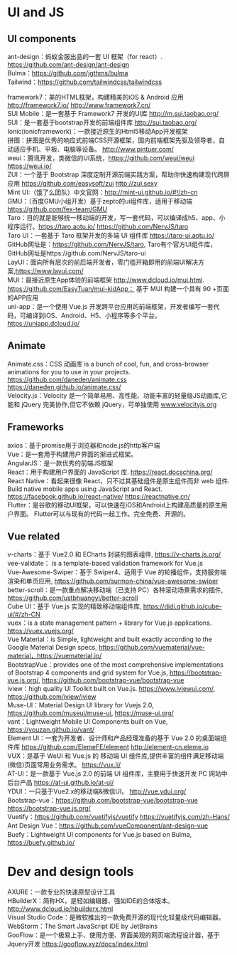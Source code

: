 # UI and JS

## UI components

ant-design：蚂蚁金服出品的一套 UI 框架（for react）. https://github.com/ant-design/ant-design<br>
Bulma：https://github.com/jgthms/bulma<br>
Tailwind：https://github.com/tailwindcss/tailwindcss<br>

framework7：美的HTML框架，构建精美的iOS & Android 应用 http://framework7.io/  http://www.framework7.cn/<br>
SUI Mobile：是一套基于 Framework7 开发的UI库  http://m.sui.taobao.org/<br>
SUI：是一套基于bootstrap开发的前端组件库  http://sui.taobao.org/<br>
Ionic(ionicframework)：一款接近原生的Html5移动App开发框架<br>
拼图：拼图是优秀的响应式前端CSS开源框架，国内前端框架先驱及领导者，自动适应手机、平板、电脑等设备。 http://www.pintuer.com/<br>
weui：腾讯开发，类微信的UI系统，https://github.com/weui/weui https://weui.io/<br>
ZUI：一个基于 Bootstrap 深度定制开源前端实践方案，帮助你快速构建现代跨屏应用 https://github.com/easysoft/zui http://zui.sexy<br>
Mint UI:（饿了么团队）中文官网：http://mint-ui.github.io/#!/zh-cn<br>
GMU：（百度GMU小组开发）基于zepto的ui组件库，适用于移动端  https://github.com/fex-team/GMU<br>
Taro：目的就是能够统一移动端的开发，写一套代码，可以编译成h5、app、小程序运行。https://taro.aotu.io/  https://github.com/NervJS/taro<br>
Taro UI：一套基于 Taro 框架开发的多端 UI 组件库 https://taro-ui.aotu.io/ GitHub网址是：https://github.com/NervJS/taro, Taro有个官方UI组件库，GitHub网址是https://github.com/NervJS/taro-ui<br>
LayUI：面向所有层次的前后端开发者，零门槛开箱即用的前端UI解决方案,https://www.layui.com/<br>
MUI：最接近原生App体验的前端框架 http://www.dcloud.io/mui.html. https://github.com/EasyTuan/mui-kidApp： 基于 MUI 构建一个具有 90 +页面的APP应用<br>
uni-app：是一个使用 Vue.js 开发跨平台应用的前端框架，开发者编写一套代码，可编译到iOS、Android、H5、小程序等多个平台。https://uniapp.dcloud.io/<br>

## Animate

Animate.css：CSS 动画库 is a bunch of cool, fun, and cross-browser animations for you to use in your projects.  https://github.com/daneden/animate.css  https://daneden.github.io/animate.css/<br>
Velocity.js：Velocity 是一个简单易用、高性能、功能丰富的轻量级JS动画库,它能和 jQuery 完美协作,但它不依赖 jQuery，可单独使用  www.velocityjs.org<br>

## Frameworks

axios：基于promise用于浏览器和node.js的http客户端<br>
Vue：是一套用于构建用户界面的渐进式框架。<br>
AngularJS：是一款优秀的前端JS框架<br>
React：用于构建用户界面的 JavaScript 库. https://react.docschina.org/<br>
React Native：看起来很像 React，只不过其基础组件是原生组件而非 web 组件.
Build native mobile apps using JavaScript and React. https://facebook.github.io/react-native/   https://reactnative.cn/<br>
Flutter：是谷歌的移动UI框架，可以快速在iOS和Android上构建高质量的原生用户界面。 Flutter可以与现有的代码一起工作。完全免费、开源的。<br>

## Vue related

v-charts：基于 Vue2.0 和 ECharts 封装的图表组件, https://v-charts.js.org/<br>
vee-validate： is a template-based validation framework for Vue.js<br>
Vue-Awesome-Swiper：基于 Swiper4、适用于 Vue 的轮播组件，支持服务端渲染和单页应用, https://github.com/surmon-china/vue-awesome-swiper<br>
better-scroll：是一款重点解决移动端（已支持 PC）各种滚动场景需求的插件, https://github.com/ustbhuangyi/better-scroll<br>
Cube UI：基于 Vue.js 实现的精致移动端组件库, https://didi.github.io/cube-ui/#/zh-CN<br>
vuex：is a state management pattern + library for Vue.js applications. https://vuex.vuejs.org/<br>
Vue Material：is Simple, lightweight and built exactly according to the Google Material Design specs, https://github.com/vuematerial/vue-material，https://vuematerial.io/<br>
BootstrapVue：provides one of the most comprehensive implementations of Bootstrap 4 components and grid system for Vue.js, https://bootstrap-vue.js.org/, https://github.com/bootstrap-vue/bootstrap-vue<br>
iview：high quality UI Toolkit built on Vue.js. https://www.iviewui.com/, https://github.com/iview/iview<br>
Muse-UI：Material Design UI library for Vuejs 2.0, https://github.com/museui/muse-ui, https://muse-ui.org/<br>
vant：Lightweight Mobile UI Components built on Vue, https://youzan.github.io/vant/<br>
Element UI：一套为开发者、设计师和产品经理准备的基于 Vue 2.0 的桌面端组件库 https://github.com/ElemeFE/element  http://element-cn.eleme.io<br>
VUX：是基于 WeUI 和 Vue.js 的 移动端 UI 组件库,提供丰富的组件满足移动端(微信)页面常用业务需求。 https://vux.li/<br>
AT-UI：是一款基于 Vue.js 2.0 的前端 UI 组件库，主要用于快速开发 PC 网站中后台产品 https://at-ui.github.io/at-ui/<br>
YDUI：一只基于Vue2.x的移动端&微信UI。 http://vue.ydui.org/<br>
Bootstrap-vue：https://github.com/bootstrap-vue/bootstrap-vue https://bootstrap-vue.js.org/<br>
Vuetify：https://github.com/vuetifyjs/vuetify   https://vuetifyjs.com/zh-Hans/<br>
Ant Design Vue：https://github.com/vueComponent/ant-design-vue<br>
Buefy：Lightweight UI components for Vue.js based on Bulma, https://buefy.github.io/<br>

# Dev and design tools

AXURE：一款专业的快速原型设计工具<br>
HBuilderX：简称HX，是轻如编辑器、强如IDE的合体版本。 http://www.dcloud.io/hbuilderx.html<br>
Visual Studio Code：是微软推出的一款免费开源的现代化轻量级代码编辑器。<br>
WebStorm：The Smart JavaScript IDE by JetBrains<br>
GooFlow：是一个极易上手、使用方便、界面美观的网页端流程设计器，基于Jquery开发  https://gooflow.xyz/docs/index.html<br>

